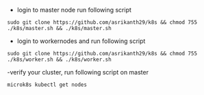 - login to master node run following script
```
sudo git clone https://github.com/asrikanth29/k8s && chmod 755 ./k8s/master.sh && ./k8s/master.sh
```
- login to workernodes and run following script
```
sudo git clone https://github.com/asrikanth29/k8s && chmod 755 ./k8s/worker.sh && ./k8s/worker.sh
```
-verify your cluster, run following script on master
```
microk8s kubectl get nodes
```
